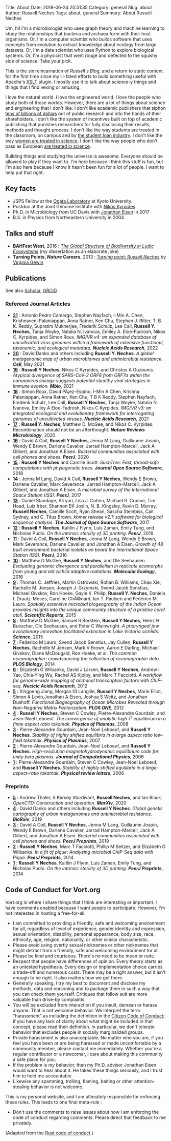 Title: About
Date: 2018-06-24 20:51:35
Category: general
Slug: about
Author: Russell Neches
Tags: about, general
Summary: About Russell Neches

Um, hi! I'm a microbiologist who uses graph theory and machine learning to study the relationships that bacteria and archaea form with their host organisms. Or, I'm a computer scientist who builds software that uses concepts from evolution to extract knowledge about ecology from large datasets. Or, I'm a data scientist who uses Python to explore biological systems. Or, I'm a physicist that went rouge and defected to the squishy side of science. Take your pick.

This is the six reincarnation of _Russell's Blog_, and a return to static content for the first time since my ill-fated efforts to build something useful with Apache's [XSLT](https://en.wikipedia.org/wiki/XSLT) plugin. I mostly use it to talk about science-y things and things that I find vexing or amusing.

I love the natural world. I love the engineered world. I love the people who study both of those worlds. However, there are a lot of things about science and engineering that I don't like. I don't like academic publishers that siphon [tens of billions of dollars](https://www.theguardian.com/science/2017/jun/27/profitable-business-scientific-publishing-bad-for-science) out of public research and into the hands of their shareholders. I don't like the system of incentives built on top of academic publishing that punishes researchers for fully disclosing their results, methods and thought process. I don't like the way students are treated in the classroom, on campus and by [the student loan industry](https://www.youtube.com/watch?v=PE66HEZBZYE). I don't like the way [women are treated in science](http://sites.nationalacademies.org/shstudy/index.htm). I don't like the way people who don't pass as European [are treated in science](https://qz.com/432756/in-39-years-us-physics-doctorates-went-to-66-black-women-and-22000-white-men/).

Building things and studying the universe is awesome. Everyone should be allowed to play if they want to. I'm here because I think this stuff is fun, but I'm also here because I know it hasn't been fun for a lot of people. I want to help put that right.

## Key facts

* JSPS Fellow at the [Ogata Laboratory](https://cls.kuicr.kyoto-u.ac.jp/) at Kyoto University.
* Postdoc at the Joint Genome Institute with [Nikos Kyrpides](https://en.wikipedia.org/wiki/Nikos_Kyrpides)
* Ph.D. in Microbiology from UC Davis with [Jonathan Eisen](https://phylogenomics.me) in 2017
* B.S. in Physics from Northeastern University in 2004

## Talks and stuff

* **BAHFest West**, 2016 : [_The Global Structure of Biodiversity in Ludic Ecosystems_](https://www.youtube.com/watch?v=iFu3WJDMeDs) (my dissertation as an elaborate joke)
* **Turning Points, _Nature_ Careers**, 2013 : [_Turning point: Russell Neches_](https://www.nature.com/nature/journal/v502/n7469/full/nj7469-131a.html) by [Virginia Gewin](https://twitter.com/VirginiaGewin)

## Publications

See also [Scholar](https://scholar.google.com/citations?user=Xis0TMUAAAAJ&hl=en), [ORCID](https://orcid.org/my-orcid?orcid=0000-0002-2055-8381)

### Refereed Journal Articles

- [**21**](https://doi.org/10.1093/nar/gkac1037) : Antonio Pedro Camargo, Stephen Nayfach, I-Min A. Chen, Krishnaveni Palaniappan, Anna Ratner, Ken Chu, Stephan J. Ritter, T. B. K. Reddy, Supratim Mukherjee, Frederik Schulz, Lee Call, **Russell Y. Neches**, Tanja Woyke, Natalia N. Ivanova, Emiley A. Eloe-Fadrosh, Nikos C. Kyrpides, and Simon Roux. *IMG/VR v4: an expanded database of uncultivated virus genomes within a framework of extensive functional, taxonomic, and ecological metadata.* __*Nucleic Acids Research*__, 2022
- [**20**](https://doi.org/10.1016/j.cell.2021.05.002) : David Danko and others including **Russell Y. Neches**. *A global metagenomic map of urban microbiomes and antimicrobial resistance*. __*Cell*__, May 2021  
- [**19**](https://doi.org/10.1128/mBio.03014-20) : **Russell Y Neches**, Nikos C Kyrpides, and Christos A Ouzounis. *Atypical divergence of SARS-CoV-2 ORF8 from ORF7a within the coronavirus lineage suggests potential stealthy viral strategies in immune evasion.* __*Mbio*__, 2021
- [**18**](https://doi.org/10.1093/nar/gkaa946) : Simon Roux, David PÃ¡ez-Espino, I-Min A Chen, Krishna Palaniappan, Anna Ratner, Ken Chu, T B K Reddy, Stephen Nayfach, Frederik Schulz, Lee Call, **Russell Y Neches**, Tanja Woyke, Natalia N Ivanova, Emiley A Eloe-Fadrosh, Nikos C Kyrpides. *IMG/VR v3: an integrated ecological and evolutionary framework for interrogating genomes of uncultivated viruses.* __*Nucleic Acids Research*__, 2021 
- [**17**](https://doi.org/10.1038/s41579-020-00451-1) : **Russell Y. Neches**, Matthew D. McGee, and Nikos C. Kyrpides. Recombination should not be an afterthought. __*Nature Reviews Microbiology*__, 2020
- [**16**](https://doi.org/10.7717/peerj.9235) : David A Coil, **Russell Y Neches**, Jenna M Lang, Guillaume Jospin, Wendy E Brown, Darlene Cavalier, Jarrad Hampton-Marcell, Jack A Gilbert, and Jonathan A Eisen. *Bacterial communities associated with cell phones and shoes.* __*PeerJ*__, 2020
- [**15**](https://doi.org/10.21105/joss.00678) : **Russell Y Neches** and Camille Scott. *SuchTree: Fast, thread-safe computations with phylogenetic trees.* __*Journal Open Source Software*__, 2018  
- [**14**](https://doi.org/10.7717/peerj.4029) : Jenna M Lang, David A Coil, **Russell Y Neches**, Wendy E Brown, Darlene Cavalier, Mark Severance, Jarrad Hampton-Marcell, Jack A Gilbert, and Jonathan A Eisen. *A microbial survey of the International Space Station (ISS).* __*PeerJ*__, 2017
- [**13**](https://doi.org/10.21105/joss.00272) : Daniel Standage, Ali yari, Lisa J. Cohen, Michael R. Crusoe, Tim Head, Luiz Irber, Shannon EK Joslin, N. B. Kingsley, Kevin D. Murray, **Russell Neches**, Camille Scott, Ryan Shean, Sascha Steinbiss, Cait Sydney, and C. Titus Brown. *khmer release v2.1: software for biological sequence analysis.* __*The Journal of Open Source Software*__, 2017
- [**12**](https://doi.org/10.7717/peerj.2661) : **Russell Y Neches**, Kaitlin J Flynn, Luis Zaman, Emily Tung, and Nicholas Pudlo. *On the intrinsic sterility of 3D printing.* __*PeerJ*__, 2016
- [**11**](https://doi.org/10.7717/peerj.1842) : David A Coil, **Russell Y Neches**, Jenna M Lang, Wendy E Brown, Mark Severance, Darlene Cavalier, and Jonathan A Eisen. *Growth of 48 built environment bacterial isolates on board the International Space Station (ISS).* __*PeerJ*__, 2016
- [**10**](https://doi.org/10.1111/mec.13463) : Matthew D McGee, **Russell Y Neches**, and Ole Seehausen. *Evaluating genomic divergence and parallelism in replicate ecomorphs from young and old cichlid adaptive radiations.* __*Molecular Ecology*__, 2016
- [**9**](https://doi.org/10.1038/srep15383) : Thomas C. Jeffries, Martin Ostrowski, Rohan B. Williams, Chao Xie, Rachelle M. Jensen, Joseph J. Grzymski, Svend Jacob Senstius, Michael Givskov, Ron Hoeke, Gayle K. Philip, **Russell Y. Neches**, Daniela I. Drautz-Moses, Caroline ChÃ©nard, Ian T. Paulsen and Federico M. Lauro. *Spatially extensive microbial biogeography of the Indian Ocean provides insights into the unique community structure of a pristine coral atoll.* __*Scientific Reports*__, 2015
- [**8**](https://doi.org/10.1126/science.aab0800) : Matthew D McGee, Samuel R Borstein, **Russell Y Neches**, Heinz H Buescher, Ole Seehausen, and Peter C Wainwright. *A pharyngeal jaw evolutionary innovation facilitated extinction in Lake Victoria cichlids.* __*Science*__, 2015
- [**7**](https://doi.org/10.1371/journal.pbio.1001947) : Federico M Lauro, Svend Jacob Senstius, Jay Cullen, **Russell Y Neches**, Rachelle M Jensen, Mark V Brown, Aaron E Darling, Michael Givskov, Diane McDougald, Ron Hoeke, et al. *The common oceanographer: crowdsourcing the collection of oceanographic data.* __*PLOS Biology*__, 2014
- [**6**](https://doi.org/10.1093/nar/gks063) : Elizabeth G Wilbanks, David J Larsen, **Russell Y Neches**, Andrew I Yao, Chia-Ying Wu, Rachel AS Kjolby, and Marc T Facciotti. *A workflow for genome-wide mapping of archaeal transcription factors with ChIP-seq.* __*Nucleic Acids Research*__, 2012
- [**5**](https://doi.org/10.1371/journal.pone.0043866) : Xingpeng Jiang, Morgan GI Langille, **Russell Y Neches**, Marie Elliot, Simon A Levin,Jonathan A Eisen, Joshua S Weitz, and Jonathan Dushoff. *Functional Biogeography of Ocean Microbes Revealed through Non-Negative Matrix Factorization.* __*PLOS ONE*__, 2012
- [**4**](https://doi.org/10.1063/1.3008049) : **Russell Y Neches**, Steven C Cowley, Pierre-Alexandre Gourdain, and Jean-Noel Leboeuf. *The convergence of analytic high-Î² equilibrium in a finite aspect ratio tokamak.* __*Physics of Plasmas*__, 2008
- [**3**](https://doi.org/10.1063/1.2807024) : Pierre-Alexandre Gourdain, Jean-Noel Leboeuf, and **Russell Y Neches**. *Stability of highly shifted equilibria in a large aspect ratio low-field tokamak.* __*Physics of  Plasmas*__, 2007
- [**2**](https://doi.org/10.1016/j.jcp.2005.12.005) : Pierre-Alexandre Gourdain, Jean-Noel Leboeuf, and **Russell Y Neches**. *High-resolution magnetohydrodynamic equilibrium code for unity beta plasmas.* __*Journal of Computational Physics*__, 2006
- [**1**](https://doi.org/10.1103/PhysRevLett.97.055003) : Pierre-Alexandre Gourdain, Steven C Cowley, Jean-Noel Leboeuf, and **Russell Y Neches**. *Stability of highly shifted equilibria in a large-aspect-ratio tokamak.* __*Physical review letters*__, 2006
  
### Preprints

- [**5**](https://doi.org/10.31230/osf.io/8evsq) : Andrew Thaler, S Kersey Sturdivant, **Russell Neches**, and Ian Black. *OpenCTD: Construction and operation.* __*MarXiv*__, 2020
- [**4**](https://doi.org/10.1101/724526) : David Danko and others including **Russell Y Neches**. *Global genetic cartography of urban metagenomes and antimicrobial resistance.* __*BioRxiv*__, 2019
- [**3**](https://doi.org/10.7717/peerj.9235) : David A Coil, **Russell Y Neches**, Jenna M Lang, Guillaume Jospin, Wendy E Brown, Darlene Cavalier, Jarrad Hampton-Marcell, Jack A Gilbert, and Jonathan A Eisen. *Bacterial communities associated with cell phones and shoes.* __*PeerJ Preprints*__, 2019
- [**2**](https://doi.org/10.7287/peerj.preprints.290v2) : **Russell Y Neches**, Marc T Facciotti, Phillip M Seitzer, and Elizabeth G Wilbanks. *In a fit of pique: Analyzing microbial ChIP-Seq data with Pique.* __*PeerJ Preprints*__, 2014
- [**1**](https://doi.org/10.7287/peerj.preprints.542v2) : **Russell Y Neches**, Kaitlin J Flynn, Luis Zaman, Emily Tung, and Nicholas Pudlo. *On the intrinsic sterility of 3D printing.* __*PeerJ Preprints*__, 2014
## Code of Conduct for Vort.org

Vort.org is where I share things that I think are interesting or important. I have comments enabled because I want people to participate. However, I'm not interested in hosting a free-for-all.

* I am committed to providing a friendly, safe and welcoming environment for all, regardless of level of experience, gender identity and expression, sexual orientation, disability, personal appearance, body size, race, ethnicity, age, religion, nationality, or other similar characteristic.
* Please avoid using overtly sexual nicknames or other nicknames that might detract from a friendly, safe and welcoming environment for all.
* Please be kind and courteous. There's no need to be mean or rude.
* Respect that people have differences of opinion. Every theory starts as an untested hypothesis. Every design or implementation choice carries a trade-off and numerous costs. There may be a right answer, but it isn't enough to be right. It also matters how we get there.
* Generally speaking, I try my best to document and disclose my methods, data and reasoning and to package them in such a way that you can check them yourself. Critiques that follow suit are more valuable than drive-by complaints.
* You will be excluded from interaction if you insult, demean or harass anyone. That is not welcome behavior. We interpret the term "harassment" as including the definition in the [Citizen Code of Conduct](http://citizencodeofconduct.org/); if you have any lack of clarity about what might be included in that concept, please read their definition. In particular, we don't tolerate behavior that excludes people in socially marginalized groups.
* Private harassment is also unacceptable. No matter who you are, if you feel you have been or are being harassed or made uncomfortable by a community member, please contact me immediately. Whether you're a regular contributor or a newcomer, I care about making this community a safe place for you.
* If the problem is _my_ behavior, then my Ph.D. advisor Jonathan Eisen would want to hear about it. He takes these things seriously, and I trust him to hold me accountable.
* Likewise any spamming, trolling, flaming, baiting or other attention-stealing behavior is not welcome.
 
This is my personal website, and I am ultimately responsible for enforcing these rules. This leads to one final meta-rule :

* Don't use the comments to raise issues about how I am enforcing the code of conduct regarding comments. Please direct that feedback to me privately.

(Adapted from the [Rust code of conduct](https://github.com/rust-lang/rust/blob/master/CODE_OF_CONDUCT.md).)
